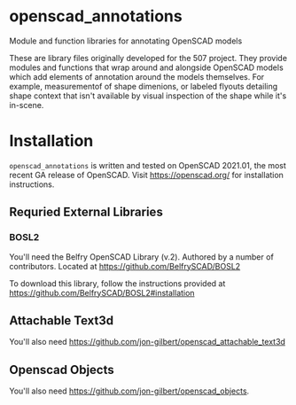 # openscad_annotations
Module and function libraries for annotating OpenSCAD models

These are library files originally developed for the 507 project. They provide modules and functions that wrap around and alongside OpenSCAD models which add elements of annotation around the models themselves. For example, measurementof of shape dimenions, or labeled flyouts detailing shape context that isn't available by visual inspection of the shape while it's in-scene. 


# Installation
`openscad_annotations` is written and tested on OpenSCAD 2021.01, the most recent GA release of OpenSCAD. Visit https://openscad.org/ for installation instructions.

## Requried External Libraries

### BOSL2
You'll need the Belfry OpenSCAD Library (v.2). Authored by a number of contributors. Located at https://github.com/BelfrySCAD/BOSL2

To download this library, follow the instructions provided at https://github.com/BelfrySCAD/BOSL2#installation

## Attachable Text3d
You'll also need https://github.com/jon-gilbert/openscad_attachable_text3d 

## Openscad Objects
You'll also need https://github.com/jon-gilbert/openscad_objects. 

